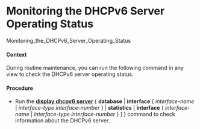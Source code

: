 Monitoring the DHCPv6 Server Operating Status
=============================================

Monitoring_the_DHCPv6_Server_Operating_Status

#### Context

During routine maintenance, you can run the following command in any view to check the DHCPv6 server operating status.


#### Procedure

* Run the [**display dhcpv6 server**](cmdqueryname=display+dhcpv6+server) { **database** | **interface** { *interface-name* | *interface-type* *interface-number* } | **statistics** [ **interface** { *interface-name* | *interface-type* *interface-number* } ] } command to check information about the DHCPv6 server.